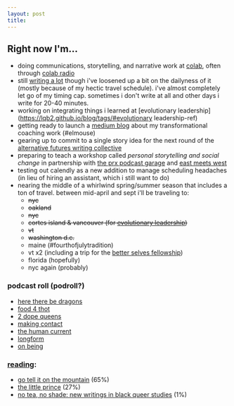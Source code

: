 ```yaml
---
layout: post
title: 
---
```

## Right now I'm...

* doing communications, storytelling, and narrative work at [colab][colab], often through [colab radio][colab radio]
* still [writing a lot](https://lqb2.github.io/blog/) though i've loosened up a bit on the dailyness of it (mostly because of my hectic travel schedule). i've almost completely let go of my timing cap. sometimes i don't write at all and other days i write for 20-40 minutes.
* working on integrating things i learned at [evolutionary leadership](https://lqb2.github.io/blog/tags/#evolutionary leadership-ref)
* getting ready to launch a [medium blog](https://medium.com/@lqb2) about my transformational coaching work (#elmouse)
* gearing up to commit to a single story idea for the next round of the [alternative futures writing collective](http://colabradio.mit.edu/category/alternative-futures/)
* preparing to teach a workshop called *personal storytelling and social change* in partnership with [the prx podcast garage](https://www.podcastgarage.org) and [east meets west](http://www.emwbookstore.com/)
* testing out calendly as a new addition to manage scheduling headaches (in lieu of hiring an assistant, which i still want to do)
* nearing the middle of a whirlwind spring/summer season that includes a ton of travel. between mid-april and sept i'll be traveling to: 
	* ~~nyc~~
	* ~~oakland~~	
	* ~~nyc~~
	* ~~cortes island & vancouver (for [evolutionary leadership](https://www.gibranrivera.com/the-workshop/))~~
	* ~~vt~~
	* ~~washington d.c.~~
	* maine (#fourthofjulytradition)
	* vt x2 (including a trip for the [better selves fellowship](https://www.knollfarm.org/better-selves-fellowship/))	
	* florida (hopefully)
	* nyc again (probably)



### podcast roll (podroll?)

* [here there be dragons](http://www.htbdpodcast.com/)
* [food 4 thot](https://food4thotpodcast.com)
* [2 dope queens](http://www.wnyc.org/shows/dopequeens)
* [making contact](http://www.radioproject.org/)
* [the human current](http://www.human-current.com/#intro)
* [longform](https://longform.org/)
* [on being](http://onbeing.org)

### [reading](https://www.goodreads.com/review/list/61877628-lawrence?shelf=currently-reading&utm_campaign=mybooksnav&utm_content=mybooks_cta&utm_medium=web&utm_source=homepage):


* [go tell it on the mountain](https://www.goodreads.com/book/show/17143.Go_Tell_It_on_the_Mountain) (65%)
* [the little prince](https://www.goodreads.com/book/show/157993.The_Little_Prince?from_search=true) (27%)
* [no tea, no shade: new writings in black queer studies](https://www.goodreads.com/book/show/27882447-no-tea-no-shade) (1%)


[colab]: http://colab.mit.edu
[colab radio]: http://colabradio.mit.edu